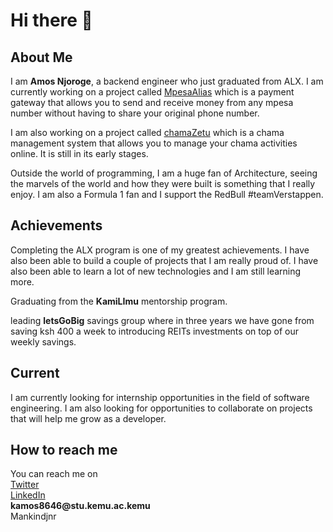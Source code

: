 <h1> Hi there 👋</h1>

<!--
**mankindjnr/mankindjnr** is a ✨ _special_ ✨ repository because its `README.md` (this file) appears on your GitHub profile.

Here are some ideas to get you started:

- 🔭 I’m currently working on ...
- 🌱 I’m currently learning ...
- 👯 I’m looking to collaborate on ...
- 🤔 I’m looking for help with ...
- 💬 Ask me about ...
- 📫 How to reach me: ...
- 😄 Pronouns: ...
- ⚡ Fun fact: ...
-->
<h2>About Me</h2>
I am <b>Amos Njoroge</b>, a backend engineer who just graduated from ALX. I am currently working on a project called <a href="https://aliasmpesa.onrender.com">MpesaAlias</a> which is a payment gateway that allows you to send and receive money from any mpesa number without having to share your original phone number.


 I am also working on a project called <a href="https://chama-zetu.onrender.com">chamaZetu</a> which is a chama management system that allows you to manage your chama activities online. It is still in its early stages.

 Outside the world of programming, I am a huge fan of Architecture, seeing the marvels of the world and how they were built is something that I really enjoy. I am also a Formula 1 fan and I support the RedBull #teamVerstappen.

 <h2>Achievements</h2>
Completing the ALX program is one of my greatest achievements. I have also been able to build a couple of projects that I am really proud of. I have also been able to learn a lot of new technologies and I am still learning more.

Graduating from the <b>KamiLImu</b> mentorship program.

leading <b>letsGoBig</b> savings group where in three years we have gone from saving ksh 400 a week to introducing REITs investments on top of our weekly savings.

<!--I’m currently looking for-->
<h2>Current</h2>
I am currently looking for internship opportunities in the field of software engineering. I am also looking for opportunities to collaborate on projects that will help me grow as a developer.

<h2>How to reach me</h2>
You can reach me on <br/>
<a href="https://twitter.com/mankindjnr">Twitter</a> <br/>
<a href="https://www.linkedin.com/in/amos-njoroge-9b1b3b1a0/">LinkedIn</a><br/>
<b>kamos8646@stu.kemu.ac.kemu</b>

<footer>Mankindjnr</footer>
